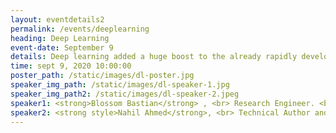 ```yaml
---
layout: eventdetails2
permalink: /events/deeplearning
heading: Deep Learning
event-date: September 9
details: Deep learning added a huge boost to the already rapidly developing field of computer vision. With deep learning, a lot of new applications of computer vision techniquies have been introduced and are now becoming parts of our everyday lives.
time: sept 9, 2020 10:00:00
poster_path: /static/images/dl-poster.jpg
speaker_img_path: /static/images/dl-speaker-1.jpg
speaker_img_path2: /static/images/dl-speaker-2.jpeg
speaker1: <strong>Blossom Bastian</strong> , <br> Research Engineer. <br> AugSense Labs Pvt Ltd
speaker2: <strong style>Nahil Ahmed</strong>, <br> Technical Author and <br> DL Researcher
---
```

 
